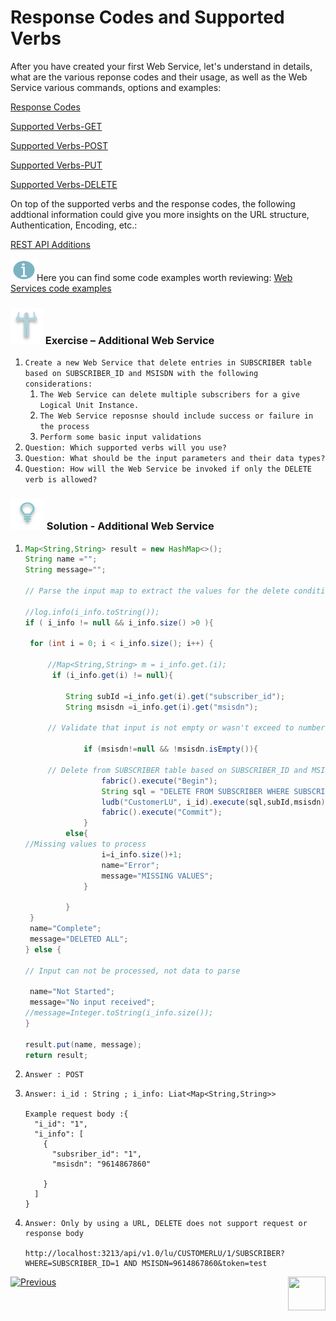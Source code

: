 # Response Codes and Supported Verbs

After you have created your first  Web Service, let's understand in details, what  are the various reponse codes and their usage, as well as the Web Service various commands, options and examples:

[Response Codes](/articles/15_web_services/11_response_codes.md)

[Supported Verbs-GET](/articles/15_web_services/12_Supported_Verbs_Get.md)

[Supported Verbs-POST](/articles/15_web_services/13_Supported_Verbs_Post.md)

[Supported Verbs-PUT](/articles/15_web_services/14_Supported_Verbs_Put.md)

[Supported Verbs-DELETE](/articles/15_web_services/15_Supported_Verbs_Delete.md)

On top of the supported verbs and the response codes, the following addtional information could give you more insights on the URL structure, Authentication, Encoding, etc.:

[REST API Additions](/articles/15_web_services/16_rest_api_additions.md)

![](/academy/Training_Level_1/03_fabric_basic_LU/images/information.png)Here you can find some  code examples worth reviewing: [Web Services code examples](https://github.com/k2view-academy/K2View-Academy/blob/KB_DROP1_15_Web_Services_Merav/articles/15_web_services/06_web_services_code_examples.md)

### ![](/academy/Training_Level_1/03_fabric_basic_LU/images/Exercise.png) Exercise – Additional Web Service

1. `Create a new Web Service that delete entries in SUBSCRIBER table based on SUBSCRIBER_ID and MSISDN with the following considerations:`
   1. `The Web Service can delete multiple subscribers for a give Logical Unit Instance.`
   2. `The Web Service reposnse should include success or failure in the process`
   3. `Perform some basic input validations`
2. `Question: Which supported verbs will you use?`
3. `Question: What should be the input parameters and their data types?`
4. `Question: How will the Web Service be invoked if only the DELETE verb is allowed?`

### ![](/academy/Training_Level_1/03_fabric_basic_LU/images/Solution.png) Solution - Additional Web Service

1. ```java
   Map<String,String> result = new HashMap<>();
   String name ="";
   String message="";
   
   // Parse the input map to extract the values for the delete condition 
   
   //log.info(i_info.toString());
   if ( i_info != null && i_info.size() >0 ){
   	
   	for (int i = 0; i < i_info.size(); i++) {
   		
   		//Map<String,String> m = i_info.get.(i);
   		 if (i_info.get(i) != null){
   			 
   			String subId =i_info.get(i).get("subscriber_id");
   			String msisdn =i_info.get(i).get("msisdn");
   			
   		// Validate that input is not empty or wasn't exceed to number of object array
   			
   			    if (msisdn!=null && !msisdn.isEmpty()){
   						
   		// Delete from SUBSCRIBER table based on SUBSCRIBER_ID and MSISDN	
   					fabric().execute("Begin");
   					String sql = "DELETE FROM SUBSCRIBER WHERE SUBSCRIBER_ID=? AND MSISDN=? ";
   					ludb("CustomerLU", i_id).execute(sql,subId,msisdn);
   					fabric().execute("Commit");
   				}
   			else{
   //Missing values to process 
   					i=i_info.size()+1;
   				    name="Error";
   				    message="MISSING VALUES"; 	
   				}
   			
   			}
   	}
   	name="Complete";
   	message="DELETED ALL";
   } else {
   
   // Input can not be processed, not data to parse
   	
    name="Not Started";
    message="No input received";
   //message=Integer.toString(i_info.size());
   }
   
   result.put(name, message);
   return result;
   ```

   

2. `Answer : POST`

3. ```
   Answer: i_id : String ; i_info: Liat<Map<String,String>>
   
   Example request body :{
     "i_id": "1",
     "i_info": [
       {
         "subsriber_id": "1",
         "msisdn": "9614867860"
       
       }
     ]
   }
   ```

   

4. ```http
   Answer: Only by using a URL, DELETE does not support request or response body
   
   http://localhost:3213/api/v1.0/lu/CUSTOMERLU/1/SUBSCRIBER?WHERE=SUBSCRIBER_ID=1 AND MSISDN=9614867860&token=test 
   ```

   

 [![Previous](/articles/images/Previous.png)](/academy/Training_Level_1/06_web_services/03_Invoking_a_web_service.md)[<img align="right" width="60" height="54" src="/articles/images/Next.png">](/academy/Training_Level_1/06_web_services/05_quiz.md)

